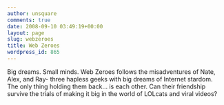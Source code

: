 ```yaml
---
author: unsquare
comments: true
date: 2008-09-10 03:49:19+00:00
layout: page
slug: webzeroes
title: Web Zeroes
wordpress_id: 865
---
```


Big dreams. Small minds. Web Zeroes follows the misadventures of Nate, Alex, and Ray- three hapless geeks with big dreams of Internet stardom. The only thing holding them back… is each other. Can their friendship survive the trials of making it big in the world of LOLcats and viral videos?
